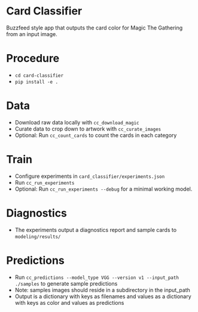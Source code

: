 # Card Classifier

Buzzfeed style app that outputs the card color for Magic The Gathering from an input image. 

# Procedure

- `cd card-classifier`
- `pip install -e .`

# Data

- Download raw data locally with `cc_download_magic`
- Curate data to crop down to artwork with `cc_curate_images`
- Optional: Run `cc_count_cards` to count the cards in each category

# Train

- Configure experiments in `card_classifier/experiments.json`
- Run `cc_run_experiments`
- Optional: Run `cc_run_experiments --debug` for a minimal working model. 

# Diagnostics

- The experiments output a diagnostics report and sample cards to `modeling/results/`

# Predictions

- Run `cc_predictions --model_type VGG --version v1 --input_path ./samples` to generate sample predictions
- Note: samples images should reside in a subdirectory in the input_path
- Output is a dictionary with keys as filenames and values as a dictionary with keys as color and values as predictions



